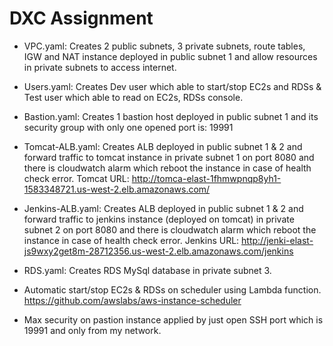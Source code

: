 # DXC Assignment

- VPC.yaml: 
Creates 2 public subnets, 3 private subnets, route tables, IGW and NAT instance deployed in public subnet 1 and allow resources in private subnets to access internet.

- Users.yaml: 
Creates Dev user which able to start/stop EC2s and RDSs & Test user which able to read on EC2s, RDSs console.

- Bastion.yaml: 
Creates 1 bastion host deployed in public subnet 1 and its security group with only one opened port is: 19991

- Tomcat-ALB.yaml: 
Creates ALB deployed in public subnet 1 & 2 and forward traffic to tomcat instance in private subnet 1 on port 8080 and there is cloudwatch alarm which reboot the instance in case of health check error.
Tomcat URL: http://tomca-elast-1fhmwpnqp8yh1-1583348721.us-west-2.elb.amazonaws.com/

- Jenkins-ALB.yaml: 
Creates ALB deployed in public subnet 1 & 2 and forward traffic to jenkins instance (deployed on tomcat) in private subnet 2 on port 8080 and there is cloudwatch alarm which reboot the instance in case of health check error.
Jenkins URL: http://jenki-elast-js9wxy2get8m-28712356.us-west-2.elb.amazonaws.com/jenkins

- RDS.yaml: 
Creates RDS MySql database in private subnet 3.

- Automatic start/stop EC2s & RDSs on scheduler using Lambda function. 
https://github.com/awslabs/aws-instance-scheduler

- Max security on pastion instance applied by just open SSH port which is 19991 and only from my network.
